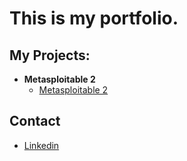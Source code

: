 <h1>This is my portfolio. <br/></h1>

<h2>My Projects:</h2>

- <b>Metasploitable 2</b>
  - [Metasploitable 2](https://github.com/RileyRobinson664/Metasploiatable2/tree/main)

<h2>Contact</h2>

- [Linkedin](https://www.linkedin.com/in/riley-robinson-972443351/)

<!--
**joshmadakor1/joshmadakor1** is a ✨ _special_ ✨ repository because its `README.md` (this file) appears on your GitHub profile.

Here are some ideas to get you started:

- 🔭 I’m currently working on ...
- 🌱 I’m currently learning ...
- 👯 I’m looking to collaborate on ...
- 🤔 I’m looking for help with ...
- 💬 Ask me about ...
- 📫 How to reach me: ...
- 😄 Pronouns: ...
- ⚡ Fun fact: ...
-->
